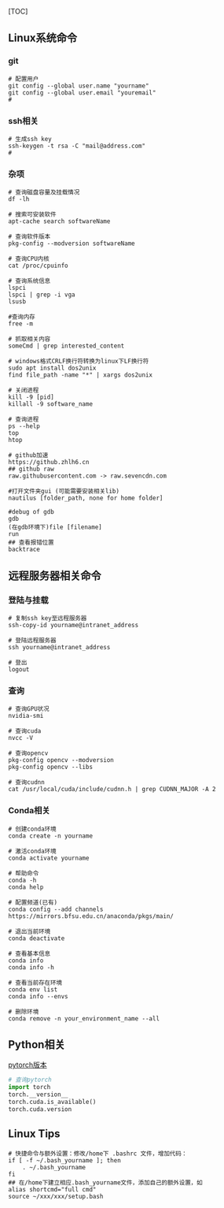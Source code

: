 [TOC]

## Linux系统命令

### git

```shell
# 配置用户
git config --global user.name "yourname"
git config --global user.email "youremail"
# 
```



### ssh相关

```shell
# 生成ssh key
ssh-keygen -t rsa -C "mail@address.com"
# 
```



### 杂项

```shell
# 查询磁盘容量及挂载情况
df -lh

# 搜索可安装软件
apt-cache search softwareName

# 查询软件版本
pkg-config --modversion softwareName

# 查询CPU内核
cat /proc/cpuinfo

# 查询系统信息
lspci
lspci | grep -i vga
lsusb

#查询内存
free -m

# 抓取相关内容
someCmd | grep interested_content

# windows格式CRLF换行符转换为linux下LF换行符
sudo apt install dos2unix
find file_path -name "*" | xargs dos2unix

# 关闭进程
kill -9 [pid]
killall -9 software_name

# 查询进程
ps --help
top
htop

# github加速
https://github.zhlh6.cn
## github raw
raw.githubusercontent.com -> raw.sevencdn.com

#打开文件夹gui (可能需要安装相关lib)
nautilus [folder_path, none for home folder]

#debug of gdb
gdb
(在gdb环境下)file [filename]
run
## 查看报错位置
backtrace
```



## 远程服务器相关命令

### 登陆与挂载

```shell
# 复制ssh key至远程服务器
ssh-copy-id yourname@intranet_address

# 登陆远程服务器
ssh yourname@intranet_address

# 登出
logout

```



### 查询

```shell
# 查询GPU状况
nvidia-smi

# 查询cuda
nvcc -V

# 查询opencv
pkg-config opencv --modversion
pkg-config opencv --libs

# 查询cudnn
cat /usr/local/cuda/include/cudnn.h | grep CUDNN_MAJOR -A 2

```



### Conda相关

```shell
# 创建conda环境
conda create -n yourname

# 激活conda环境
conda activate yourname

# 帮助命令
conda -h
conda help

# 配置频道(已有)
conda config --add channels https://mirrors.bfsu.edu.cn/anaconda/pkgs/main/

# 退出当前环境
conda deactivate

# 查看基本信息
conda info
conda info -h

# 查看当前存在环境
conda env list
conda info --envs

# 删除环境
conda remove -n your_environment_name --all

```



## Python相关

[pytorch版本](https://pytorch.org/get-started/previous-versions/)

```python
# 查询pytorch
import torch
torch.__version__
torch.cuda.is_available()
torch.cuda.version
```





## Linux Tips

```shell
# 快捷命令与额外设置：修改/home下 .bashrc 文件，增加代码：
if [ -f ~/.bash_yourname ]; then
    . ~/.bash_yourname
fi
## 在/home下建立相应.bash_yourname文件，添加自己的额外设置，如
alias shortcmd="full cmd"
source ~/xxx/xxx/setup.bash
```

